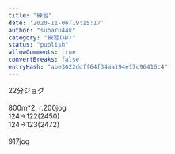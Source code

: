 ```yaml
---
title: "練習"
date: '2020-11-06T19:15:17'
author: "subaru44k"
category: "練習(中)"
status: "publish"
allowComments: true
convertBreaks: false
entryHash: "abe3622ddff64f34aa194e17c96416c4"
---
```

<div>22分ジョグ</div><div><br></div><div>800m*2, r.200jog</div><div>124→122(2450)</div><div>124→123(2472)</div><div><br></div>917jog
